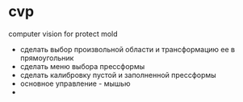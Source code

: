 # cvp
computer vision for protect mold

- сделать выбор произвольной области и трансформацию ее в прямоугольник
- сделать меню выбора прессформы
- сделать калибровку пустой и заполненной прессформы
- основное управление - мышью
- 
